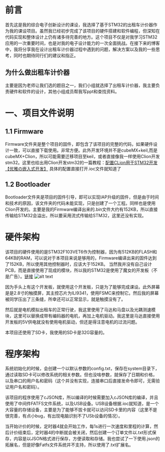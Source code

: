 # 前言
首先这是我的综合电子创新设计的课设，我选择了基于STM32的出租车计价器作为我的课设项目。虽然我已经初步完成了该项目的硬件搭建和软件编程，但深知在代码实现和整体设计上仍有诸多待完善的地方。这个项目不仅是对我学习STM32应用的一次重要时间，也是对我的电子设计能力的一次全面挑战。在接下来的博客中，我将分享我在设计出租车计价器过程中遇到的问题，解决方案以及我的一些思考，同时也期待同行们的建议和指正。

## 为什么做出租车计价器
主要是因为老师让我们选的题目之一，我们小组就选择了出租车计价器，我主要负责硬件和软件的设计，其他小组成员帮我写ppt和查找资料。

# 一、项目文件说明
## 1.1 Firmware
Firmware文件夹是整个项目的固件，即包含了该项目的完整的代码，如果硬件设计一致，可以直接下载使用。非常方便。此外开发环境并不是cubeMX+keil,而是cubeMX+Clion，所以可能需要迁移项目至keil，或者直接像我一样使用Clion开发stm32。这里也给出用Clion开发stm32的一篇教程：[配置CLion用于STM32开发【优雅の嵌入式开发】](https://zhuanlan.zhihu.com/p/145801160)
具体的配置直接打开.ioc文件就知道了

## 1.2 Bootloader
Bootloader文件夹是项目的固件引导，即可以实现IAP升级的固件，但是由于时间和技术的原因，该文件夹的代码未能实现，只是创建了一个工程。同样也是使用Clion开发的。主要是我的Firmware编译出来的.bin文件大约有152KB，所以直接传输给STM32会溢出，所以要采用流式传输给STM32，这里还没有实现。

# 硬件架构
该项目的硬件使用的是STM32F103VET6作为控制器，因为有512KB的FLASH和64KB的RAM，可以说对于本项目来说是够用的，Firmware编译出来的固件达到了152KB，所以使用其他控制器时，应该大于152KB。
当然我并没有自己设计PCB，而是直接使用了现成的模块，所以我的STM32是使用了魔女的开发板（不是广告）。[链接](https://item.taobao.com/item.htm?id=665365360620&spm=a1z10.1-c-s.w4004-23093508104.7.776f5c0eRfbjRn&skuId=4969448682317)
![alt text](https://cdn.jsdelivr.net/gh/LittleFengSir/fengsir-imgs/image-1.png)

因为手头上有这个开发板，就使用这个开发板，只是为了能够完成课设。此外屏幕是是2.8寸的触摸屏，其主控芯片为ILI9341，使用FSMC来控制它。然后我的屏幕被同学压出了三条缝，所幸还可以正常显示，就是触摸没有了。

然后就是电机模拟出租车的正常行驶，我这里使用了马达和马盘以及光耦测速模块，这里可以替换成带有编码器的电机，再加上电机驱动。我这里是马达直接使用开发板的5V供电就没有使用电机驱动，但还是得注意电机的过流问题。

本项目还使用了SD卡，我使用的SD卡是32G容量的。

# 程序架构
系统初始化的时候，会创建一个以默认参数的config.txt，保存在system目录下，通过读取SD卡可以修改系统的相关参数。但也没啥参数，就保存了日期和价格，以及串口的用户名和密码（这个并没有实现，连接串口后直接发命令即可，无需验证用户名和密码）。

该项目的程序使用了cJSON库，所以编译的时候需要加入cJSON库的编译，并且使用了中间件FATFS文件系统，以及USB设备。USB设备根据.ioc就知道，是一个大容量的存储设备，主要是为了能够不拔卡就可以访问SD卡里的内容（这里不是很完善，有点小bug，有出现电脑识别不了USb设备的情况）。

当开始计价的时候，定时器4就会开始工作，每1s进行一次速度和里程的计算，然后计价结束后，定时器4的中断就会被关闭，然后创建一个订单文件以.txt形式保存，内容是以JSON格式进行保存，方便读取和存储。我也尝试了一下使用.json的拓展名，但是好像Fatfs文件系统并不支持，所以使用了.txt扩展名。
